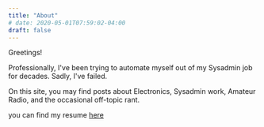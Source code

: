 ```yaml
---
title: "About"
# date: 2020-05-01T07:59:02-04:00
draft: false
---
```

Greetings!

Professionally, I've been trying to automate myself out of my Sysadmin job for decades. Sadly, I've failed.

On this site, you may find posts about Electronics, Sysadmin work, Amateur Radio, and the occasional off-topic rant.

you can find my resume [here](http://www.2gn.com/~jjorgens/john_jorgensen_resume.html)